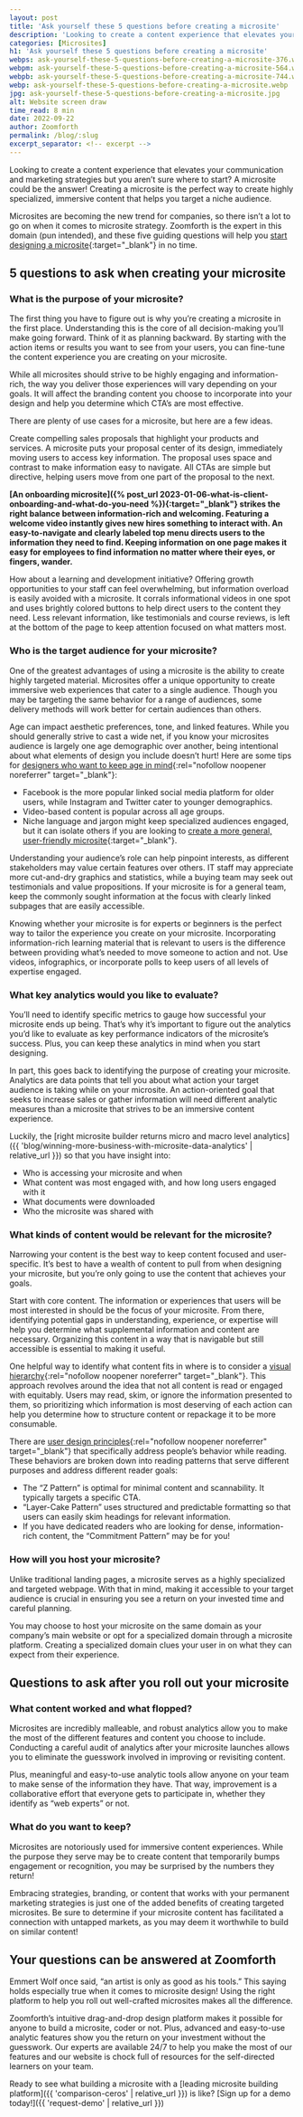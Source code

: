 ```yaml
---
layout: post
title: 'Ask yourself these 5 questions before creating a microsite'
description: 'Looking to create a content experience that elevates your communication and marketing strategies but you aren’t sure where to start?'
categories: [Microsites]
h1: 'Ask yourself these 5 questions before creating a microsite'
webps: ask-yourself-these-5-questions-before-creating-a-microsite-376.webp
webpm: ask-yourself-these-5-questions-before-creating-a-microsite-564.webp
webpb: ask-yourself-these-5-questions-before-creating-a-microsite-744.webp
webp: ask-yourself-these-5-questions-before-creating-a-microsite.webp
jpg: ask-yourself-these-5-questions-before-creating-a-microsite.jpg
alt: Website screen draw
time_read: 8 min
date: 2022-09-22
author: Zoomforth
permalink: /blog/:slug
excerpt_separator: <!-- excerpt -->
---
```

Looking to create a content experience that elevates your communication and marketing strategies but you aren’t sure where to start? A microsite could be the answer! Creating a microsite is the perfect way to create highly specialized, immersive content that helps you target a niche audience.
<!-- excerpt -->

Microsites are becoming the new trend for companies, so there isn’t a lot to go on when it comes to microsite strategy. Zoomforth is the expert in this domain (pun intended), and these five guiding questions will help you [start designing a microsite]({{'blog/major-principles-of-microsite-design'|relative_url}}){:target="_blank"} in no time.

## 5 questions to ask when creating your microsite

### What is the purpose of your microsite?

The first thing you have to figure out is why you’re creating a microsite in the first place. Understanding this is the core of all decision-making you’ll make going forward. Think of it as planning backward. By starting with the action items or results you want to see from your users, you can fine-tune the content experience you are creating on your microsite.

While all microsites should strive to be highly engaging and information-rich, the way you deliver those experiences will vary depending on your goals. It will affect the branding content you choose to incorporate into your design and help you determine which CTA’s are most effective.

There are plenty of use cases for a microsite, but here are a few ideas.

Create compelling sales proposals that highlight your products and services. A microsite puts your proposal center of its design, immediately moving users to access key information. The proposal uses space and contrast to make information easy to navigate. All CTAs are simple but directive, helping users move from one part of the proposal to the next.

**[An onboarding microsite]({% post_url 2023-01-06-what-is-client-onboarding-and-what-do-you-need %}){:target="_blank"} strikes the right balance between information-rich and welcoming. Featuring a welcome video instantly gives new hires something to interact with. An easy-to-navigate and clearly labeled top menu directs users to the information they need to find. Keeping information on one page makes it easy for employees to find information no matter where their eyes, or fingers, wander.**

How about a learning and development initiative? Offering growth opportunities to your staff can feel overwhelming, but information overload is easily avoided with a microsite. It corrals informational videos in one spot and uses brightly colored buttons to help direct users to the content they need. Less relevant information, like testimonials and course reviews, is left at the bottom of the page to keep attention focused on what matters most.

### Who is the target audience for your microsite?

One of the greatest advantages of using a microsite is the ability to create highly targeted material. Microsites offer a unique opportunity to create immersive web experiences that cater to a single audience. Though you may be targeting the same behavior for a range of audiences, some delivery methods will work better for certain audiences than others.

Age can impact aesthetic preferences, tone, and linked features. While you should generally strive to cast a wide net, if you know your microsites audience is largely one age demographic over another, being intentional about what elements of design you include doesn’t hurt! Here are some tips for [designers who want to keep age in mind](https://www.businessnewsdaily.com/10146-target-older-demographics-social-media.html){:rel="nofollow noopener noreferrer" target="_blank"}:

* Facebook is the more popular linked social media platform for older users, while Instagram and Twitter  cater to younger demographics.
* Video-based content is popular across all age groups.
* Niche language and jargon might keep specialized audiences engaged, but it can isolate others if you are  looking to [create a more general, user-friendly microsite]({{'blog/how-to-create-a-microsite'|relative_url}}){:target="_blank"}.

Understanding your audience’s role can help pinpoint interests, as different stakeholders may value certain features over others. IT staff may appreciate more cut-and-dry graphics and statistics, while a buying team may seek out testimonials and value propositions. If your microsite is for a general team, keep the commonly sought information at the focus with clearly linked subpages that are easily accessible.

Knowing whether your microsite is for experts or beginners is the perfect way to tailor the experience you create on your microsite. Incorporating information-rich learning material that is relevant to users is the difference between providing what’s needed to move someone to action and not. Use videos, infographics, or incorporate polls to keep users of all levels of expertise engaged.

### What key analytics would you like to evaluate?

You’ll need to identify specific metrics to gauge how successful your microsite ends up being. That’s why it’s important to figure out the analytics you’d like to evaluate as key performance indicators of the microsite’s success. Plus, you can keep these analytics in mind when you start designing.

In part, this goes back to identifying the purpose of creating your microsite. Analytics are data points that tell you about what action your target audience is taking while on your microsite. An action-oriented goal that seeks to increase sales or gather information will need different analytic measures than a microsite that strives to be an immersive content experience.

Luckily, the [right microsite builder returns micro and macro level analytics]({{ 'blog/winning-more-business-with-microsite-data-analytics' | relative_url }}) so that you have insight into:

* Who is accessing your microsite and when
* What content was most engaged with, and how long users engaged with it
* What documents were downloaded
* Who the microsite was shared with

### What kinds of content would be relevant for the microsite?

Narrowing your content is the best way to keep content focused and user-specific. It’s best to have a wealth of content to pull from when designing your microsite, but you’re only going to use the content that achieves your goals.

Start with core content. The information or experiences that users will be most interested in should be the focus of your microsite. From there, identifying potential gaps in understanding, experience, or expertise will help you determine what supplemental information and content are necessary. Organizing this content in a way that is navigable but still accessible is essential to making it useful.

One helpful way to identify what content fits in where is to consider a [visual hierarchy](https://aelaschool.com/en/visualdesign/visual-hierarchy-prioritize-highlight-information/){:rel="nofollow noopener noreferrer" target="_blank"}. This approach revolves around the idea that not all content is read or engaged with equitably. Users may read, skim, or ignore the information presented to them, so prioritizing which information is most deserving of each action can help you determine how to structure content or repackage it to be more consumable.

There are [user design principles](https://uxdesign.cc/viewing-patterns-the-subconscious-psychology-of-the-eye-8b8b8522f753){:rel="nofollow noopener noreferrer" target="_blank"} that specifically address people’s behavior while reading. These behaviors are broken down into reading patterns that serve different purposes and address different reader goals:

* The “Z Pattern” is optimal for minimal content and scannability. It typically targets a specific CTA.
* “Layer-Cake Pattern” uses structured and predictable formatting so that users can easily skim headings for relevant information.
* If you have dedicated readers who are looking for dense, information-rich content, the “Commitment Pattern” may be for you!

### How will you host your microsite?

Unlike traditional landing pages, a microsite serves as a highly specialized and targeted webpage. With that in mind, making it accessible to your target audience is crucial in ensuring you see a return on your invested time and careful planning.

You may choose to host your microsite on the same domain as your company’s main website or opt for a specialized domain through a microsite platform. Creating a specialized domain clues your user in on what they can expect from their experience.

## Questions to ask after you roll out your microsite

### What content worked and what flopped?

Microsites are incredibly malleable, and robust analytics allow you to make the most of the different features and content you choose to include. Conducting a careful audit of analytics after your microsite launches allows you to eliminate the guesswork involved in improving or revisiting content.

Plus, meaningful and easy-to-use analytic tools allow anyone on your team to make sense of the information they have. That way, improvement is a collaborative effort that everyone gets to participate in, whether they identify as “web experts” or not.

### What do you want to keep?

Microsites are notoriously used for immersive content experiences. While the purpose they serve may be to create content that temporarily bumps engagement or recognition, you may be surprised by the numbers they return!

Embracing strategies, branding, or content that works with your permanent marketing strategies is just one of the added benefits of creating targeted microsites. Be sure to determine if your microsite content has facilitated a connection with untapped markets, as you may deem it worthwhile to build on similar content!

## Your questions can be answered at Zoomforth

Emmert Wolf once said, “an artist is only as good as his tools.” This saying holds especially true when it comes to microsite design! Using the right platform to help you roll out well-crafted microsites makes all the difference.

Zoomforth’s intuitive drag-and-drop design platform makes it possible for anyone to build a microsite, coder or not. Plus, advanced and easy-to-use analytic features show you the return on your investment without the guesswork. Our experts are available 24/7 to help you make the most of our features and our website is chock full of resources for the self-directed learners on your team.

Ready to see what building a microsite with a [leading microsite building platform]({{ 'comparison-ceros' | relative_url }}) is like? [Sign up for a demo today!]({{ 'request-demo' | relative_url }})
